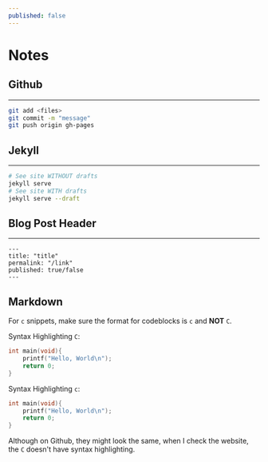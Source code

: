 ```yaml
---
published: false
---
```

# Notes

## Github
---
```sh
git add <files>
git commit -m "message"
git push origin gh-pages
```

## Jekyll
---
```sh
# See site WITHOUT drafts
jekyll serve
# See site WITH drafts
jekyll serve --draft
```

## Blog Post Header
---
```
---
title: "title"
permalink: "/link"
published: true/false   
---
```
## Markdown

For `c` snippets, make sure the format for codeblocks is `c` and **NOT** `C`. 

Syntax Highlighting `C`:

```C
int main(void){
    printf("Hello, World\n");
    return 0;
}
```

Syntax Highlighting `c`:

```c
int main(void){
    printf("Hello, World\n");
    return 0;
}
```

Although on Github, they might look the same, when I check the website, the `C` doesn't have syntax highlighting.